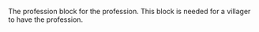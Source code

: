 The profession block for the profession. This block is needed for a villager to have the profession.